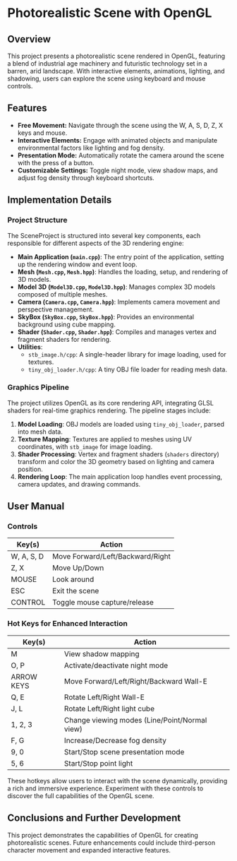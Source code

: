 # Photorealistic Scene with OpenGL

## Overview

This project presents a photorealistic scene rendered in OpenGL, featuring a blend of industrial age machinery and futuristic technology set in a barren, arid landscape. With interactive elements, animations, lighting, and shadowing, users can explore the scene using keyboard and mouse controls.

## Features

- **Free Movement:** Navigate through the scene using the W, A, S, D, Z, X keys and mouse.
- **Interactive Elements:** Engage with animated objects and manipulate environmental factors like lighting and fog density.
- **Presentation Mode:** Automatically rotate the camera around the scene with the press of a button.
- **Customizable Settings:** Toggle night mode, view shadow maps, and adjust fog density through keyboard shortcuts.

## Implementation Details

### Project Structure
The SceneProject is structured into several key components, each responsible for different aspects of the 3D rendering engine:

- **Main Application (`main.cpp`)**: The entry point of the application, setting up the rendering window and event loop.
- **Mesh (`Mesh.cpp`, `Mesh.hpp`)**: Handles the loading, setup, and rendering of 3D models.
- **Model 3D (`Model3D.cpp`, `Model3D.hpp`)**: Manages complex 3D models composed of multiple meshes.
- **Camera (`Camera.cpp`, `Camera.hpp`)**: Implements camera movement and perspective management.
- **SkyBox (`SkyBox.cpp`, `SkyBox.hpp`)**: Provides an environmental background using cube mapping.
- **Shader (`Shader.cpp`, `Shader.hpp`)**: Compiles and manages vertex and fragment shaders for rendering.
- **Utilities**:
  - `stb_image.h/cpp`: A single-header library for image loading, used for textures.
  - `tiny_obj_loader.h/cpp`: A tiny OBJ file loader for reading mesh data.

### Graphics Pipeline
The project utilizes OpenGL as its core rendering API, integrating GLSL shaders for real-time graphics rendering. The pipeline stages include:

1. **Model Loading**: OBJ models are loaded using `tiny_obj_loader`, parsed into mesh data.
2. **Texture Mapping**: Textures are applied to meshes using UV coordinates, with `stb_image` for image loading.
3. **Shader Processing**: Vertex and fragment shaders (`shaders` directory) transform and color the 3D geometry based on lighting and camera position.
4. **Rendering Loop**: The main application loop handles event processing, camera updates, and drawing commands.

## User Manual

### Controls

| Key(s)       | Action                                      |
|--------------|---------------------------------------------|
| W, A, S, D   | Move Forward/Left/Backward/Right            |
| Z, X         | Move Up/Down                                |
| MOUSE        | Look around                                 |
| ESC          | Exit the scene                              |
| CONTROL      | Toggle mouse capture/release                |

### Hot Keys for Enhanced Interaction

| Key(s)       | Action                                      |
|--------------|---------------------------------------------|
| M            | View shadow mapping                         |
| O, P         | Activate/deactivate night mode              |
| ARROW KEYS   | Move Forward/Left/Right/Backward Wall-E     |
| Q, E         | Rotate Left/Right Wall-E                    |
| J, L         | Rotate Left/Right light cube                |
| 1, 2, 3      | Change viewing modes (Line/Point/Normal view)|
| F, G         | Increase/Decrease fog density               |
| 9, 0         | Start/Stop scene presentation mode          |
| 5, 6         | Start/Stop point light                      |


These hotkeys allow users to interact with the scene dynamically, providing a rich and immersive experience. Experiment with these controls to discover the full capabilities of the OpenGL scene.

## Conclusions and Further Development

This project demonstrates the capabilities of OpenGL for creating photorealistic scenes. Future enhancements could include third-person character movement and expanded interactive features.

